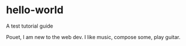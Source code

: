# hello-world
A test tutorial guide

Pouet, I am new to the web dev. I like music, compose some, play guitar.

